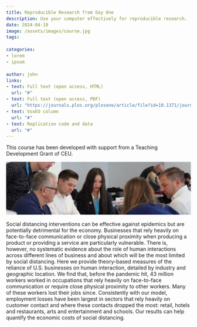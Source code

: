 ```yaml
---
title: Reproducible Research from Day One
description: Use your computer effectively for reproducible research.
date: 2024-04-10
image: /assets/images/course.jpg
tags:

categories:
- lorem
- ipsum

author: john
links:
- text: Full text (open access, HTML)
  url: "#"
- text: Full text (open access, PDF)
  url: "https://journals.plos.org/plosone/article/file?id=10.1371/journal.pone.0239113&type=printable"
- text: VoxEU column
  url: "#"
- text: Replication code and data
  url: "#"
---
```


This course has been developed with support from a Teaching Development Grant of CEU.

![Lorem](/assets/images/content.jpg)

Social distancing interventions can be effective against epidemics but are potentially detrimental for the economy. Businesses that rely heavily on face-to-face communication or close physical proximity when producing a product or providing a service are particularly vulnerable. There is, however, no systematic evidence about the role of human interactions across different lines of business and about which will be the most limited by social distancing. Here we provide theory-based measures of the reliance of U.S. businesses on human interaction, detailed by industry and geographic location. We find that, before the pandemic hit, 43 million workers worked in occupations that rely heavily on face-to-face communication or require close physical proximity to other workers. Many of these workers lost their jobs since. Consistently with our model, employment losses have been largest in sectors that rely heavily on customer contact and where these contacts dropped the most: retail, hotels and restaurants, arts and entertainment and schools. Our results can help quantify the economic costs of social distancing.
